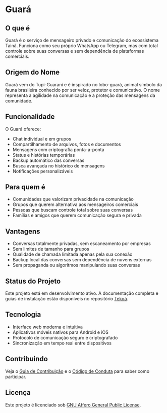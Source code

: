 # Guará

## O que é

Guará é o serviço de mensageiro privado e comunicação do ecossistema Tainá. Funciona como seu próprio WhatsApp ou Telegram, mas com total controle sobre suas conversas e sem dependência de plataformas comerciais.

## Origem do Nome

Guará vem do Tupi-Guarani e é inspirado no lobo-guará, animal símbolo da fauna brasileira conhecido por ser veloz, protetor e comunicativo. O nome representa a agilidade na comunicação e a proteção das mensagens da comunidade.

## Funcionalidade

O Guará oferece:

- Chat individual e em grupos
- Compartilhamento de arquivos, fotos e documentos
- Mensagens com criptografia ponta-a-ponta
- Status e histórias temporárias
- Backup automático das conversas
- Busca avançada no histórico de mensagens
- Notificações personalizáveis

## Para quem é

- Comunidades que valorizam privacidade na comunicação
- Grupos que querem alternativa aos mensageiros comerciais
- Pessoas que buscam controle total sobre suas conversas
- Famílias e amigos que querem comunicação segura e privada

## Vantagens

- Conversas totalmente privadas, sem escaneamento por empresas
- Sem limites de tamanho para grupos
- Qualidade de chamada limitada apenas pela sua conexão
- Backup local das conversas sem dependência de nuvens externas
- Sem propaganda ou algoritmos manipulando suas conversas

## Status do Projeto

Este projeto está em desenvolvimento ativo. A documentação completa e guias de instalação estão disponíveis no repositório [Tekoá](https://github.com/taina-labs/tekoa).

## Tecnologia

- Interface web moderna e intuitiva
- Aplicativos móveis nativos para Android e iOS
- Protocolo de comunicação seguro e criptografado
- Sincronização em tempo real entre dispositivos

## Contribuindo

Veja o [Guia de Contribuição](https://github.com/taina-labs/tekoa/blob/main/CONTRIBUTING.md) e o [Código de Conduta](https://github.com/taina-labs/tekoa/blob/main/CODE_OF_CONDUCT.md) para saber como participar.

## Licença

Este projeto é licenciado sob [GNU Affero General Public License](LICENSE).
